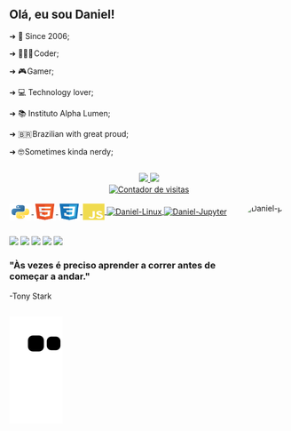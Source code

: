 ## Olá, eu sou Daniel!

<p>➜ 👶 Since 2006;</p>
<p>➜ 👨🏽‍💻 Coder;</p>
<p>➜ 🎮 Gamer;</p>
<p>➜ 💻 Technology lover;</p>
<p>➜ 📚 Instituto Alpha Lumen;</p>
<p>➜ 🇧🇷 Brazilian with great proud;</p>
<p>➜ 🤓 Sometimes kinda nerdy;</p>

##

<head>
  <link rel="stylesheet" href="https://cdn.jsdelivr.net/gh/devicons/devicon@v2.15.1/devicon.min.css">
</head>    

<div align="center">
  <a href="https://github.com/DanielDPereira">
  <img height="180em" src="https://github-readme-stats.vercel.app/api?username=DanielDPereira&show_icons=true&theme=algolia&include_all_commits=true&count_private=true"/>
  <img height="180em" src="https://github-readme-stats.vercel.app/api/top-langs/?username=DanielDPereira&layout=compact&langs_count=7&theme=algolia"/>
    
  <br>
  
  <img align="center" src="https://komarev.com/ghpvc/?username=DanielDPereira&color=050f2c" alt="Contador de visitas" />

</div>
  

  
<div style="display: inline_block"><br>
  <img align="center" alt="Daniel-Python" height="30" width="40" src="https://raw.githubusercontent.com/devicons/devicon/master/icons/python/python-original.svg">
  <img align="center" alt="Daniel-HTML" height="30" width="40" src="https://raw.githubusercontent.com/devicons/devicon/master/icons/html5/html5-original.svg">
  <img align="center" alt="Daniel-CSS" height="30" width="40" src="https://raw.githubusercontent.com/devicons/devicon/master/icons/css3/css3-original.svg">
  <img align="center" alt="Daniel-Js" height="30" width="40" src="https://raw.githubusercontent.com/devicons/devicon/master/icons/javascript/javascript-plain.svg">
  <img align="center" alt="Daniel-Linux" height="30" width="40" src="https://cdn.jsdelivr.net/gh/devicons/devicon/icons/linux/linux-original.svg" />
  <img align="center" alt="Daniel-Jupyter" height="30" width="40" src="https://cdn.jsdelivr.net/gh/devicons/devicon/icons/jupyter/jupyter-original-wordmark.svg" />
          
  <img align="right" alt="Daniel-pic" height="120" style="border-radius:50px;" src="https://pbs.twimg.com/profile_images/1572540310256852997/zK7c2zgw_400x400.jpg">
  

</div>
  
  ##
 
<div> 
  <a href="https://www.youtube.com/channel/UC_2JRu9J9yV_nvUQbwQU8XA" target="_blank"><img src="https://img.shields.io/badge/YouTube-FF0000?style=for-the-badge&logo=youtube&logoColor=white" target="_blank"></a>
  <a href="https://instagram.com/danieldpereira01" target="_blank"><img src="https://img.shields.io/badge/-Instagram-%23E4405F?style=for-the-badge&logo=instagram&logoColor=white" target="_blank"></a>
 	<a href="https://www.twitch.tv/danieldpereira" target="_blank"><img src="https://img.shields.io/badge/Twitch-9146FF?style=for-the-badge&logo=twitch&logoColor=white" target="_blank"></a>
 <!-- <a href="#" target="_blank"><img src="https://img.shields.io/badge/Discord-7289DA?style=for-the-badge&logo=discord&logoColor=white" target="_blank"></a> -->
 <!-- <a href = "mailto:(email aqui)"><img src="https://img.shields.io/badge/-Gmail-%23333?style=for-the-badge&logo=gmail&logoColor=white" target="_blank"></a> -->
  <a href="https://www.linkedin.com/in/daniel-dias-pereira-40219425b/" target="_blank"><img src="https://img.shields.io/badge/-LinkedIn-%230077B5?style=for-the-badge&logo=linkedin&logoColor=white" target="_blank"></a>
  <a href="https://twitter.com/DanielDPereira_" target="_blank"><img src="https://img.shields.io/badge/Twitter-1DA1F2?style=for-the-badge&logo=twitter&logoColor=white" target="_blank"></a>
  
  <h3>"Às vezes é preciso aprender a correr antes de começar a andar."</h3>
  <p>-Tony Stark</p>
  
  ##
  
  ![Snake animation](https://github.com/danieldpereira/danieldpereira/blob/output/github-contribution-grid-snake.svg)
 
</div>
  
<!-- para fazer alterações, consultar este vídeo https://www.youtube.com/watch?v=TsaLQAetPLU -->
